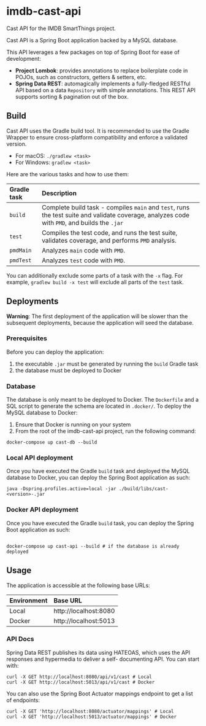 # imdb-cast-api
Cast API for the IMDB SmartThings project.

Cast API is a Spring Boot application backed by a MySQL database.

This API leverages a few packages on top of Spring Boot for ease of development:
* **Project Lombok**: provides annotations to replace boilerplate code in POJOs, such as constructors, getters & setters, etc.
* **Spring Data REST**: automagically implements a fully-fledged RESTful API based on a data `Repository` with simple annotations.
This REST API supports sorting & pagination out of the box. 

## Build

Cast API uses the Gradle build tool. It is recommended to use the Gradle Wrapper to ensure cross-platform compatibility and enforce
a validated version.

* For macOS: `./gradlew <task>`
* For Windows: `gradlew <task>`

Here are the various tasks and how to use them:

| Gradle task     | Description                                                                                                                                  |
| :-------------- | :------------------------------------------------------------------------------------------------------------------------------------------- |
| `build`         | Complete build task - compiles `main` and `test`, runs the test suite and validate coverage, analyzes code with `PMD`, and builds the `.jar` | 
| `test`          | Compiles the test code, and runs the test suite, validates coverage, and performs `PMD` analysis.                                            |
| `pmdMain`       | Analyzes `main` code with `PMD`.                                                                                                             |
| `pmdTest`       | Analyzes `test` code with `PMD`.                                                                                                             |

You can additionally exclude some parts of a task with the `-x` flag. For example, `gradlew build -x test` will exclude all parts of the `test` task.

## Deployments

**Warning**: The first deployment of the application will be slower than the subsequent deployments, because the application will seed the database.

### Prerequisites

Before you can deploy the application:
1. the executable `.jar` must be generated by running the `build` Gradle task
1. the database must be deployed to Docker

### Database

The database is only meant to be deployed to Docker. The `Dockerfile` and a SQL script to generate the schema are located in `.docker/`. 
To deploy the MySQL database to Docker:
1. Ensure that Docker is running on your system
1. From the root of the imdb-cast-api project, run the following command:
```shell script
docker-compose up cast-db --build
```

### Local API deployment

Once you have executed the Gradle `build` task and deployed the MySQL database to Docker, you can deploy the Spring Boot application as such:

```shell script
java -Dspring.profiles.active=local -jar ./build/libs/cast-<version>-.jar
```

### Docker API deployment

Once you have executed the Gradle `build` task, you can deploy the Spring Boot application as such:

```shell script

docker-compose up cast-api --build # if the database is already deployed
```

## Usage

The application is accessible at the following base URLs:

| Environment | Base URL              |
| :---------- | :-------------------- |
| Local       | http://localhost:8080 |
| Docker      | http://localhost:5013 |

### API Docs

Spring Data REST publishes its data using HATEOAS, which uses the API responses and hypermedia to deliver a self-
documenting API. You can start with:

```shell script
curl -X GET http://localhost:8080/api/v1/cast # Local
curl -X GET http://localhost:5013/api/v1/cast # Docker
```

You can also use the Spring Boot Actuator mappings endpoint to get a list of endpoints:

```shell script
curl -X GET 'http://localhost:8080/actuator/mappings' # Local
curl -X GET 'http://localhost:5013/actuator/mappings' # Docker
```